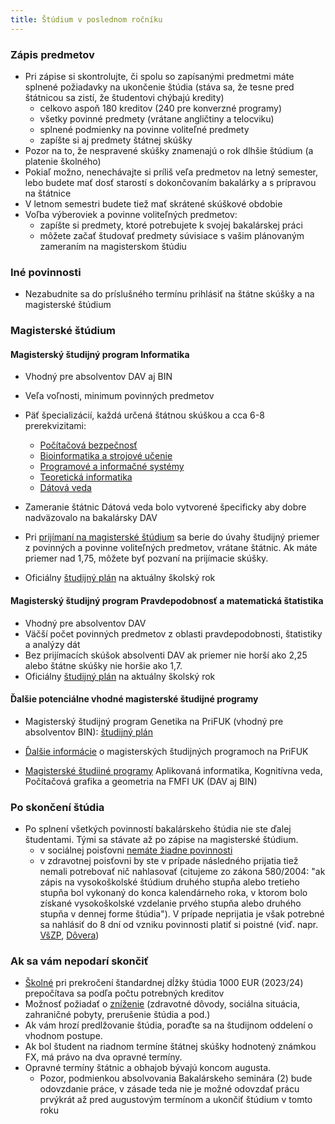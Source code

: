 ```yaml
---
title: Štúdium v poslednom ročníku
---
```


### Zápis predmetov

  - Pri zápise si skontrolujte, či spolu so zapísanými predmetmi máte
    splnené požiadavky na ukončenie štúdia (stáva sa, že tesne pred
    štátnicou sa zistí, že študentovi chýbajú kredity)
      - celkovo aspoň 180 kreditov (240 pre konverzné programy)
      - všetky povinné predmety (vrátane angličtiny a telocviku)
      - splnené podmienky na povinne voliteľné predmety
      - zapíšte si aj predmety štátnej skúšky
  - Pozor na to, že nespravené skúšky znamenajú o rok dlhšie štúdium (a
    platenie školného)
  - Pokiaľ možno, nenechávajte si príliš veľa predmetov na letný
    semester, lebo budete mať dosť starostí s dokončovaním bakalárky
    a s prípravou na štátnice
  - V letnom semestri budete tiež mať skrátené skúškové obdobie
  - Voľba výberoviek a povinne voliteľných predmetov:
      - zapíšte si predmety, ktoré potrebujete k svojej bakalárskej
        práci
      - môžete začať študovať predmety súvisiace s vašim plánovaným
        zameraním na magisterskom štúdiu

### Iné povinnosti

  - Nezabudnite sa do príslušného termínu prihlásiť na štátne skúšky a
    na magisterské štúdium

### Magisterské štúdium

#### Magisterský študijný program Informatika

  - Vhodný pre absolventov DAV aj BIN
  - Veľa voľnosti, minimum povinných predmetov
  - Päť špecializácií, každá určená štátnou skúškou a cca 6-8
    prerekvizitami:
      - [Počítačová
        bezpečnosť](https://sluzby.fmph.uniba.sk/infolist/sk/2-INF-952.html)
      - [Bioinformatika a strojové
        učenie](https://sluzby.fmph.uniba.sk/infolist/sk/2-INF-953.html)
      - [Programové a informačné
        systémy](https://sluzby.fmph.uniba.sk/infolist/sk/2-INF-954.html)
      - [Teoretická
        informatika](https://sluzby.fmph.uniba.sk/infolist/sk/2-INF-955.html)
      - [Dátová
        veda](https://sluzby.fmph.uniba.sk/infolist/sk/2-INF-956.html)

  - Zameranie štátnic Dátová veda bolo vytvorené špecificky aby dobre nadväzovalo na bakalársky DAV
  - Pri [prijímaní na magisterské štúdium](https://fmph.uniba.sk/fileadmin/fmfi/studium/prijimacky/Podmienky_na_prijatie_na_mgr-phd_studium_24_25.pdf) sa berie do úvahy študijný
    priemer z povinných a povinne voliteľných predmetov, vrátane štátnic. Ak máte priemer nad 1,75, môžete byť pozvaní na prijímacie skúšky.
  - Oficiálny [študijný plán](https://sluzby.fmph.uniba.sk/infolist/sk/sp_mINF.html) na aktuálny školský rok 

#### Magisterský študijný program Pravdepodobnosť a matematická štatistika 

- Vhodný pre absolventov DAV
- Väčší počet povinných predmetov z oblasti pravdepodobnosti, štatistiky a analýzy dát 
- Bez prijímacích skúšok absolventi DAV ak priemer nie horší ako 2,25 alebo štátne skúšky nie horšie ako 1,7.
- Oficiálny [študijný plán](https://sluzby.fmph.uniba.sk/infolist/sk/sp_mPMS.html) na aktuálny školský rok

#### Ďalšie potenciálne vhodné magisterské študijné programy

- Magisterský študijný program Genetika na PriFUK (vhodný pre absolventov BIN): [študijný plán](https://sluzby.fmph.uniba.sk/infolist-prif/sk/sp_mB-GE.html)
- [Ďalšie informácie](https://fns.uniba.sk/magisterske_studium/) o magisterských študijných programoch na PriFUK

- [Magisterské študiiné programy](https://fmph.uniba.sk/studium/magisterske-studium/) Aplikovaná informatika, Kognitívna veda, Počítačová grafika a geometria na FMFI UK (DAV aj BIN)


### Po skončení štúdia

  - Po splnení všetkých povinností bakalárskeho štúdia nie ste ďalej
    študentami. Tými sa stávate až po zápise na magisterské štúdium.
      - v sociálnej poisťovni [nemáte žiadne
        povinnosti](http://www.socpoist.sk/aktuality-absolventi-bakalarskeho-studia-po-ukonceni-studia-nemaju-ziadne-povinnosti-voci-sp/48411s58343c)
      - v zdravotnej poisťovni by ste v prípade následného prijatia tiež
        nemali potrebovať nič nahlasovať (citujeme zo zákona 580/2004:
        "ak zápis na vysokoškolské štúdium druhého stupňa alebo tretieho
        stupňa bol vykonaný do konca kalendárneho roka, v ktorom bolo
        získané vysokoškolské vzdelanie prvého stupňa alebo druhého
        stupňa v dennej forme štúdia"). V prípade neprijatia je však
        potrebné sa nahlásiť do 8 dní od vzniku povinnosti platiť si
        poistné (viď. napr. 
        [VšZP](https://www.vszp.sk/poistenci/pre-studentov/poradna-studenta-zdravotnom-poisteni.html),
        [Dôvera](https://www.dovera.sk/poistenec/potrebujem-poradit/co-nam-treba-oznamit/absolvent-vysokej-skoly))

### Ak sa vám nepodarí skončiť

  - [Školné](https://zona.fmph.uniba.sk/studenti-a-studium/poplatky/) pri prekročení štandardnej dĺžky štúdia 1000 EUR (2023/24)
    prepočítava sa podľa počtu potrebných kreditov
  - Možnosť požiadať o
    [zníženie](https://zona.fmph.uniba.sk/fileadmin/ruk/legislativa/2023/Vp_2023_18.pdf)
    (zdravotné dôvody, sociálna situácia, zahraničné pobyty, prerušenie
    štúdia a pod.)
  - Ak vám hrozí predlžovanie štúdia, poraďte sa na študijnom oddelení o
    vhodnom postupe.
  - Ak bol študent na riadnom termíne štátnej skúšky hodnotený známkou
    FX, má právo na dva opravné termíny.
  - Opravné termíny štátnic a obhajob bývajú koncom augusta.
      - Pozor, podmienkou absolvovania Bakalárskeho seminára (2) bude
        odovzdanie práce, v zásade teda nie je možné odovzdať prácu
        prvýkrát až pred augustovým termínom a ukončiť štúdium v tomto roku
